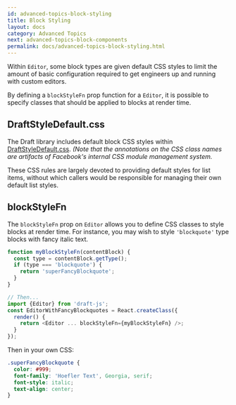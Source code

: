 ```yaml
---
id: advanced-topics-block-styling
title: Block Styling
layout: docs
category: Advanced Topics
next: advanced-topics-block-components
permalink: docs/advanced-topics-block-styling.html
---
```


Within `Editor`, some block types are given default CSS styles to limit the amount
of basic configuration required to get engineers up and running with custom
editors.

By defining a `blockStyleFn` prop function for a `Editor`, it is possible
to specify classes that should be applied to blocks at render time.

## DraftStyleDefault.css

The Draft library includes default block CSS styles within
[DraftStyleDefault.css](https://github.com/facebook/draft-js/blob/master/src/component/utils/DraftStyleDefault.css). _(Note that the annotations on the CSS class names are
artifacts of Facebook's internal CSS module management system._

These CSS rules are largely devoted to providing default styles for list items,
without which callers would be responsible for managing their own default list
styles.

## blockStyleFn

The `blockStyleFn` prop on `Editor` allows you to define CSS classes to
style blocks at render time. For instance, you may wish to style `'blockquote'`
type blocks with fancy italic text.

```js
function myBlockStyleFn(contentBlock) {
  const type = contentBlock.getType();
  if (type === 'blockquote') {
    return 'superFancyBlockquote';
  }
}

// Then...
import {Editor} from 'draft-js';
const EditorWithFancyBlockquotes = React.createClass({
  render() {
    return <Editor ... blockStyleFn={myBlockStyleFn} />;
  }
});
```

Then in your own CSS:

```css
.superFancyBlockquote {
  color: #999;
  font-family: 'Hoefler Text', Georgia, serif;
  font-style: italic;
  text-align: center;
}
```
